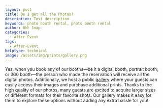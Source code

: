 ```yaml
---
layout: post
title: Do I get all the Photos?
description: Test description
keywords: photo booth rental, photo booth rental
author: Ohh Snap
categories:
  - After Event
tags:
  - After-Event
helptype: technical
image: /assets/img/prints/gallery.png
---
```

Yes, when you book any of our booths—be it a digital booth, portrait booth, or 360 booth—the person who made the reservation will receive all the digital photos. Additionally, we host a public <a href="https://gallery.ohhsnapbooth.com" target="_blank" title="Ohh Snap Photo Booth Gallery">gallery</a> where your guests can easily access their images and purchase additional prints. Thanks to the high quality of our photos, many guests are excited to acquire larger sizes or different formats for their favorite shots. Our gallery makes it easy for them to explore these options without adding any extra hassle for you!

